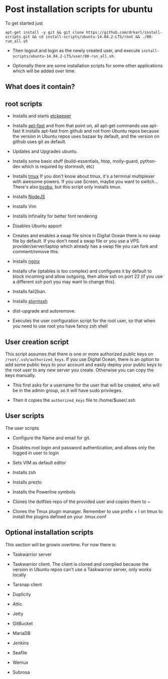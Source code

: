 # Post installation scripts for ubuntu

To get started just

```
apt-get install -y git && git clone https://github.com/drkarl/install-scripts.git && cd install-scripts/ubuntu-14.04.2-LTS/root && ./00-run_all.sh
```
- Then logout and login as the newly created user, and execute `install-scripts/ubuntu-14.04.2-LTS/user/00-run_all.sh`.

- Optionally there are some installation scripts for some other applications which will be added over time.

## What does it contain?

## **root** scripts

- Installs and starts [etckeeper](https://github.com/joeyh/etckeeper)

- Installs [apt-fast](https://github.com/ilikenwf/apt-fast) and from that point on, all apt-get commands use apt-fast
It installs apt-fast from github and not from Ubuntu repos because the version in Ubuntu repos uses bazaar by default, and the version on github uses git as default.

- Updates and Upgrades ubuntu.

- Installs some basic stuff (build-essentials, htop, molly-guard, python-dev which is required by stormssh, etc)

- Installs [tmux](http://tmux.sourceforge.net/)
If you don't know about tmux, it's a terminal multiplexer with awesome powers. If you use Screen, maybe you want to switch... There's also [byobu](http://byobu.co/), but this script only installs tmux.

- Installs [NodeJS](https://nodejs.org/)

- Installs Vim

- Installs Infinality for better font rendering

- Disables Ubuntu apport

- Creates and enables a swap file since in Digital Ocean there is no swap file by default. If you don't need a swap file or you use a VPS provider/server/laptop which already has a swap file you can fork and comment/remove this.

- Installs [nginx](http://nginx.org/)

- Installs ufw (iptables is too complex) and configures it by default to block incoming and allow outgoing, then allow ssh on port 22 (if you use a different ssh port you may want to change this).

- Installs fail2ban.

- Installs [stormssh](http://storm.readthedocs.org/en/latest/)

- dist-upgrade and autoremove.

- Executes the user configuration script for the root user, so that when you need to use root you have fancy zsh shell

## User creation script

This script assumes that there is one or more authorized public keys on `/root/.ssh/authorized_keys`. If you use Digital Ocean, there is an option to add some public keys to your account and easily deploy your public keys to the root user to any new server you create. Otherwise you can copy the keys manually.

- This first asks for a username for the user that will be created, who will be in the admin group, so it will have sudo privileges.

- Then it copies the `authorized_keys` file to /home/$user/.ssh


## User scripts

The user scripts

- Configure the Name and email for git.

- Disables root login and password authentication, and allows only the logged in user to login

- Sets VIM as default editor

- Installs zsh

- Installs prezto

- Installs the Powerline symbols

- Clones the dotfiles repo of the provided user and copies them to ~

- Clones the Tmux plugin manager. Remember to use prefix + I on tmux to install the plugins defined on your .tmux.conf

## Optional installation scripts

This section will be growin overtime. For now there is:

- Taskwarrior server

- Taskwarrior client. The client is cloned and compiled because the version in Ubuntu repos can't use a Taskwarrior server, only works locally

- Tarsnap client

- Duplicity

- Attic

- Jetty

- GitBucket

- MariaDB

- Jenkins

- Seafile

- Wemux

- Subrosa
